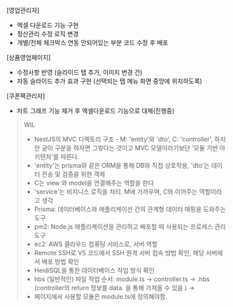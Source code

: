 [영업관리자]

- 엑셀 다운로드 기능 구현
- 정산관리 수정 로직 변경
- 개별/전체 체크박스 연동 안되어있는 부분 코드 수정 후 배포

[상품영업페이지]

- 수정사항 반영 (슬라이드 탭 추가, 이미지 변경 건)
- 자동 슬라이드 추가 효과 구현 (선택되는 탭 메뉴 화면 중앙에 위치하도록)

[쿠폰팩관리자]

- 차트 그래프 기능 제거 후 엑셀다운로드 기능으로 대체(진행중)

> WIL
>
> - NestJS의 MVC 디렉토리 구조 - M: 'entity'와 'dto', C: 'controller', 하지만 굳이 구분을 하자면 그렇다는 것이고 MVC 모델이라기보단 '모듈 기반 아키텐처'를 따른다.
> - 'entity'는 prisma와 같은 ORM을 통해 DB와 직접 상호작용, 'dto'는 데이터 전송 및 검증을 위한 객체
> - C는 view 와 model을 연결해주는 역할을 한다
> - 'service'는 비지니스 로직을 처리. M에 가까우며, C와 이어주는 역할이라고 생각
> - Prisma: 데이터베이스와 애플리케이션 간의 관계형 데이터 매핑을 도와주는 도구
> - pm2: Node.js 애플리케이션을 관리하고 배포할 때 사용되는 프로세스 관리 도구
> - ec2: AWS 클라우드 컴퓨팅 서비스로, 서버 역할
> - Remote SSH로 VS 코드에서 SSH 원격 서버 접속 방법 확인, 해당 서버에서 배포 방법 확인
> - HeidiSQL을 통한 데이터베이스 작업 방식 확인
> - hbs (일반적인) 파일 작업 순서: module.ts -> controller.ts -> .hbs (controller의 return 정보를 data. 을 통해 가져올 수 있음 ) ->
> - 페이지에서 사용할 모듈은 module.ts에 정의해야함.
